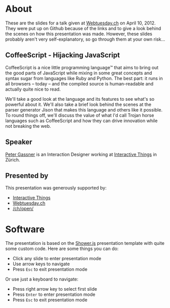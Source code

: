 # About

These are the slides for a talk given at [Webtuesday.ch](http://webtuesday.ch/meetings/20120410/) on April 10, 2012. They were put up on Github because of the links and to give a look behind the scenes on how this presentation was made. However, these slides probably aren't very self-explanatory, so go through them at your own risk…

## CoffeeScript - Hijacking JavaScript

CoffeeScript is a nice little programming language™ that aims to bring out the good parts of JavaScript while mixing in some great concepts and syntax sugar from languages like Ruby and Python. The best part: it runs in all browsers – today – and the compiled source is human-readable and actually quite nice to read.

We'll take a good look at the language and its features to see what's so powerful about it. We'll also take a brief look behind the scenes at the parser generator Jison that makes this language and others like it possible. To round things off, we'll discuss the value of what I'd call Trojan horse languages such as CoffeeScript and how they can drive innovation while not breaking the web.

## Speaker

[Peter Gassner](http://interactivethings.com/team/#peter_gassner) is an Interaction Designer working at [Interactive Things](http://interactivethings.com) in Zürich.

## Presented by

This presentation was generously supported by:

* [Interactive Things](http://interactivethings.com)
* [Webtuesday.ch](http://webtuesday.ch/meetings/20120410/)
* [/ch/open/](http://www.ch-open.ch/)


# Software

The presentation is based on the [Shower.js](http://pepelsbey.github.com/shower/en.htm) presentation template with quite some custom code. Here are some things you can do:

* Click any slide to enter presentation mode
* Use arrow keys to navigate
* Press `Esc` to exit presentation mode

Or use just a keyboard to navigate:

* Press right arrow key to select first slide
* Press `Enter` to enter presentation mode
* Press `Esc` to exit presentation mode